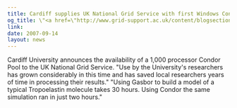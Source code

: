 ```yaml
---
title: Cardiff supplies UK National Grid Service with first Windows Condor Pool
og_title: \"<a href=\"http://www.grid-support.ac.uk/content/blogsection/3/136\">Cardiff supplies UK National Grid Service with first Windows Condor Pool</a>\"
link: 
date: 2007-09-14
layout: news
---
```


Cardiff University announces the availability of a 1,000 processor Condor Pool to the UK National Grid Service.  "Use by the University's researchers has grown considerably in this time and has saved local researchers years of time in processing their results." "Using Gasbor to build a model of a typical Tropoelastin molecule takes 30 hours. Using Condor the same simulation ran in just two hours."
